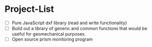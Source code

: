 # Project-List

- [ ] Pure JavaScript dxf library (read and write functionality)
- [ ] Build out a library of generic and common functions that would be useful for geomechanical purposes.
- [ ] Open source prism monitoring program 
